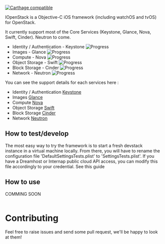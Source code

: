  [![Carthage compatible](https://img.shields.io/badge/Carthage-compatible-4BC51D.svg?style=flat)](https://github.com/Carthage/Carthage)

IOpenStack is a Objective-C iOS framework (including watchOS and tvOS) for OpenStack.

It currently support most of the Core Services (Keystone, Glance, Nova, Swift, Cinder). Neutron to come.

+ Identity / Authentication - Keystone ![Progress](http://progressed.io/bar/70)  
+ Images - Glance ![Progress](http://progressed.io/bar/100)  
+ Compute - Nova ![Progress](http://progressed.io/bar/40)  
+ Object Storage - Swift ![Progress](http://progressed.io/bar/80)  
+ Block Storage - Cinder ![Progress](http://progressed.io/bar/90)  
+ Network - Neutron ![Progress](http://progressed.io/bar/0)

You can see the support details for each services here :
- Identity / Authentication [Keystone](/src/Auth/README.md)
- Images [Glance](/src/Image/README.md)
- Compute [Nova](/src/Compute/README.md)
- Object Storage [Swift](/src/ObjectStorage/README.md)
- Block Storage [Cinder](/src/BlockStorage/README.md)
- Network [Neutron](/src/Network/README.md)


How to test/develop
-------------------
The most easy way to try the framework is to start a fresh devstack instance in a virtual machine locally.
From there, you will have to rename the configuration file 'DefaultSettingsTests.plist' to 'SettingsTests.plist'. 
If you have a Dreamhost or Internap public cloud API access, you can modify this file accordingly to your credential. See this guide 

How to use
----------
COMMING SOON
```objective-c


```


Contributing
============

Feel free to raise issues and send some pull request, we'll be happy to look at them!